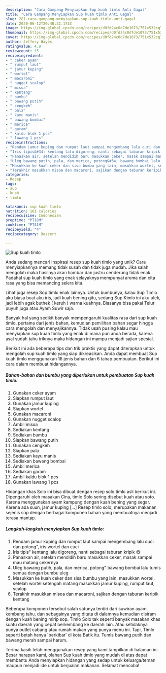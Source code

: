 ```yaml
---
description: "Cara Gampang Menyiapkan Sup kuah timlo Anti Gagal"
title: "Cara Gampang Menyiapkan Sup kuah timlo Anti Gagal"
slug: 281-cara-gampang-menyiapkan-sup-kuah-timlo-anti-gagal
date: 2020-06-12T20:40:32.173Z
image: https://img-global.cpcdn.com/recipes/d0fd24c0d7de1073/751x532cq70/sup-kuah-timlo-foto-resep-utama.jpg
thumbnail: https://img-global.cpcdn.com/recipes/d0fd24c0d7de1073/751x532cq70/sup-kuah-timlo-foto-resep-utama.jpg
cover: https://img-global.cpcdn.com/recipes/d0fd24c0d7de1073/751x532cq70/sup-kuah-timlo-foto-resep-utama.jpg
author: Jeffery Hayes
ratingvalue: 4.9
reviewcount: 15
recipeingredient:
- " ceker ayam"
- " rumput laut"
- " jamur kuping"
- " wortel"
- " macaroni"
- " nugget scalop"
- " misoa"
- " kentang"
- " bumbu"
- " bawang putih"
- " cengkeh"
- " pala"
- " kayu manis"
- " bawang bombai"
- " merica"
- " garam"
- " kaldu blok 1 pcs"
- " lawang 1 pcs"
recipeinstructions:
- "Rendam jamur kuping dan rumput laut sampai mengembang lalu cuci dan potong&#34;, iris wortel dan cuci"
- "Iris tipis&#34; kentang lalu digoreng, nanti sebagai taburan kripik 😋"
- "Panaskan air, setelah mendidih baru masukkan ceker, masak sampai mau matang cekernya"
- "Uleg bawang putih, pala, dan merica, potong&#34; bawang bombai lalu tumis semua dengan bumbu uleg"
- "Masukkan ke kuah ceker dan sisa bumbu yang lain, masukkan wortel, setelah wortel setengah matang masukkan jamur kuping, rumput laut, scalop"
- "Terakhir masukkan misoa dan macaroni, sajikan dengan taburan keripik kentang"
categories:
- Resep
tags:
- sup
- kuah
- timlo

katakunci: sup kuah timlo 
nutrition: 161 calories
recipecuisine: Indonesian
preptime: "PT18M"
cooktime: "PT41M"
recipeyield: "4"
recipecategory: Dessert

---
```



![Sup kuah timlo](https://img-global.cpcdn.com/recipes/d0fd24c0d7de1073/751x532cq70/sup-kuah-timlo-foto-resep-utama.jpg)

Anda sedang mencari inspirasi resep sup kuah timlo yang unik? Cara menyiapkannya memang tidak susah dan tidak juga mudah. Jika salah mengolah maka hasilnya akan hambar dan justru cenderung tidak enak. Padahal sup kuah timlo yang enak selayaknya mempunyai aroma dan cita rasa yang bisa memancing selera kita.

Lihat juga resep Sop timlo enak lainnya. Untuk bumbunya, kalau Sup Timlo aku biasa buat aku iris, jadi kuah bening gitu, sedang Sup Kimlo ini aku ulek, jadi lebih agak buthek ( keruh ) warna kuahnya. Biasanya bisa pakai Telur puyuh juga atau Ayam Suwir saja.

Banyak hal yang sedikit banyak mempengaruhi kualitas rasa dari sup kuah timlo, pertama dari jenis bahan, kemudian pemilihan bahan segar hingga cara mengolah dan menyajikannya. Tidak usah pusing kalau mau menyiapkan sup kuah timlo yang enak di mana pun anda berada, karena asal sudah tahu triknya maka hidangan ini mampu menjadi sajian spesial.


Berikut ini ada beberapa tips dan trik praktis yang dapat diterapkan untuk mengolah sup kuah timlo yang siap dikreasikan. Anda dapat membuat Sup kuah timlo menggunakan 18 jenis bahan dan 6 tahap pembuatan. Berikut ini cara dalam membuat hidangannya.

<!--inarticleads1-->

##### Bahan-bahan dan bumbu yang diperlukan untuk pembuatan Sup kuah timlo:

1. Gunakan  ceker ayam
1. Siapkan  rumput laut
1. Gunakan  jamur kuping
1. Siapkan  wortel
1. Gunakan  macaroni
1. Gunakan  nugget scalop
1. Ambil  misoa
1. Sediakan  kentang
1. Sediakan  bumbu
1. Siapkan  bawang putih
1. Gunakan  cengkeh
1. Siapkan  pala
1. Sediakan  kayu manis
1. Sediakan  bawang bombai
1. Ambil  merica
1. Sediakan  garam
1. Ambil  kaldu blok 1 pcs
1. Gunakan  lawang 1 pcs


Hidangan khas Solo ini bisa dibuat dengan resep solo timlo asli berikut ini. Dipengaruhi oleh masakan Cina, timlo Solo sering disebut kuah atau soto. Karena menggunakan ayam kampung dengan kuah bening yang segar. Karena ada suun, jamur kuping […] Resep timlo solo, merupakan makanan sejenis sop dengan berbagai komponen bahan yang membuatnya menjadi terasa mantap. 

<!--inarticleads2-->

##### Langkah-langkah menyiapkan Sup kuah timlo:

1. Rendam jamur kuping dan rumput laut sampai mengembang lalu cuci dan potong&#34;, iris wortel dan cuci
1. Iris tipis&#34; kentang lalu digoreng, nanti sebagai taburan kripik 😋
1. Panaskan air, setelah mendidih baru masukkan ceker, masak sampai mau matang cekernya
1. Uleg bawang putih, pala, dan merica, potong&#34; bawang bombai lalu tumis semua dengan bumbu uleg
1. Masukkan ke kuah ceker dan sisa bumbu yang lain, masukkan wortel, setelah wortel setengah matang masukkan jamur kuping, rumput laut, scalop
1. Terakhir masukkan misoa dan macaroni, sajikan dengan taburan keripik kentang


Beberapa komponen tersebut salah satunya terdiri dari suwiran ayam, kembang tahu, dan sebagainya yang ditata di dalamnya kemudian disiram dengan kuah bening mirip sop. Timlo Solo tak seperti banyak masakan khas suatu daerah yang cepat berkembang ke daerah lain. Atau setidaknya punya outlet cabang atau rumah makan yang punya menu ini. Tapi, Timlo seperti betah hanya &#39;berkibar&#39; di kota Batik itu. Tumis bawang putih dan bawang merah sampai harum. 

Terima kasih telah menggunakan resep yang kami tampilkan di halaman ini. Besar harapan kami, olahan Sup kuah timlo yang mudah di atas dapat membantu Anda menyiapkan hidangan yang sedap untuk keluarga/teman maupun menjadi ide untuk berjualan makanan. Selamat mencoba!
